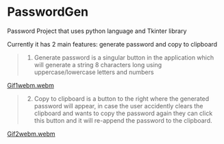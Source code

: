 # PasswordGen
Password Project that uses python language and Tkinter library

Currently it has 2 main features: generate password and copy to clipboard

> 1. Generate password is a singular button in the application which will generate a string 8 characters long using uppercase/lowercase letters and numbers
> 
[Gif1webm.webm](https://github.com/user-attachments/assets/cb665086-13c4-4689-a56c-5e6573242427)

> 2. Copy to clipboard is a button to the right where the generated password will appear, in case the user accidently clears the clipboard and wants to copy the password again they can click this
button and it will re-append the password to the clipboard.

[Gif2webm.webm](https://github.com/user-attachments/assets/f1f237ff-22ba-4ab3-b7fa-0968c529e7e8)
